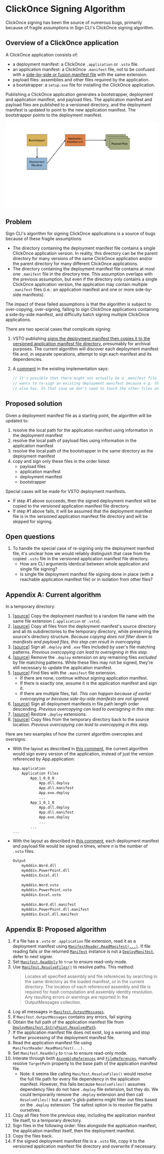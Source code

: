 # ClickOnce Signing Algorithm

ClickOnce signing has been the source of numerous bugs, primarily because of fragile assumptions in Sign CLI's ClickOnce signing algorithm.

## Overview of a ClickOnce application

A ClickOnce application consists of:

* a deployment manifest:  a ClickOnce `.application` or `.vsto` file.
* an application manifest:  a ClickOnce `.manifest` file, not to be confused with a [side-by-side or fusion manifest file](https://learn.microsoft.com/windows/win32/sbscs/application-manifests) with the same extension.
* payload files:  assemblies and other files required by the application.
* a bootstrapper:  a `setup.exe` file for installing the ClickOnce application.

Publishing a ClickOnce application generates a bootstrapper, deployment and application manifest, and payload files.  The application manifest and payload files are published to a versioned directory, and the deployment manifest is updated to point to the new application manifest.  The bootstrapper points to the deployment manifest.

![ClickOnce file relationships](images/file-relationships.gif)

## Problem

Sign CLI's algorithm for signing ClickOnce applications is a source of bugs because of these fragile assumptions:

- The directory containing the deployment manifest file contains a single ClickOnce application version.  In reality, this directory can be the parent directory for many versions of the same ClickOnce application and/or the parent directory for many different ClickOnce applications.
- The directory containing the deployment manifest file contains at most one `.manifest` file in the directory tree.  This assumption overlaps with the previous assumption, but even if the directory only contains a single ClickOnce application version, the application may contain multiple `.manifest` files (i.e.:  an application manifest and one or more side-by-side manifests).

The impact of these failed assumptions is that the algorithm is subject to over-copying, over-signing, failing to sign ClickOnce applications containing a side-by-side manifest, and difficulty batch signing multiple ClickOnce applications.

There are two special cases that complicate signing:

1. VSTO publishing [signs the deployment manifest then copies it to the versioned application manifest file directory](https://devdiv.visualstudio.com/DevDiv/_git/VS?path=/src/ConfigData/BuildTargets/Microsoft.VisualStudio.Tools.Office.targets&version=GCba009548f0f1014f78b861e34bf4ef2700a28d25&line=473&lineEnd=483&lineStartColumn=9&lineEndColumn=11&lineStyle=plain&_a=contents), presumably for archival purposes.  The current algorithm will discover each deployment manifest file and, in separate operations, attempt to sign each manifest and its dependencies.
1. A [comment](https://github.com/dotnet/sign/blob/e268c46059ae415749de057a14c8919c6f063049/src/Sign.Core/DataFormatSigners/ClickOnceSigner.cs#L88-L90) in the existing implementation says:

    ```C#
    // It's possible that there might not actually be a .manifest file or any data files if the user just
    // wants to re-sign an existing deployment manifest because e.g. the update URL has changed but nothing
    // else has. In that case we don't need to touch the other files and we can just sign the deployment manifest.
    ```

## Proposed solution

Given a deployment manifest file as a starting point, the algorithm will be updated to:

1. resolve the local path for the application manifest using information in the deployment manifest
1. resolve the local path of payload files using information in the application manifest
1. resolve the local path of the bootstrapper in the same directory as the deployment manifest
1. copy and sign only these files in the order listed:
   - payload files
   - application manifest
   - deployment manifest
   - bootstrapper

Special cases will be made for VSTO deployment manifests.

- If step \#1 above succeeds, then the signed deployment manifest will be copied to the versioned application manifest file directory.
- If step \#1 above fails, it will be assumed that the deployment manifest file is in the versioned application manifest file directory and will be skipped for signing.

## Open questions

1. To handle the special case of re-signing only the deployment manifest file, it's unclear how we would reliably distinguish that case from the copied `.vsto` file in the versioned application manifest file directory.
   * How are CLI arguments identical between whole application and single file signing?
   * Is single file deployment manifest file signing done in place (with a reachable application manifest file) or in isolation from other files?

## Appendix A:  Current algorithm

In a temporary directory:

1. [[source](https://github.com/dotnet/sign/blob/e268c46059ae415749de057a14c8919c6f063049/src/Sign.Core/Signer.cs#L135-L147)]  Copy the deployment manifest to a random file name with the same file extension (`.application` or `.vsto`).
1. [[source](https://github.com/dotnet/sign/blob/e268c46059ae415749de057a14c8919c6f063049/src/Sign.Core/DataFormatSigners/ClickOnceSigner.cs#L261-L274)]  Copy all files from the deployment manifest's source directory and all its subdirectories to the temporary directory, while preserving the source's directory structure. _Because copying does not filter down to manifests and payload files, this step can result in overcopying._
1. [[source](https://github.com/dotnet/sign/blob/e268c46059ae415749de057a14c8919c6f063049/src/Sign.Core/DataFormatSigners/ClickOnceSigner.cs#L97-L113)]  Sign all `.deploy` and `.exe` files included by user's file matching patterns. _Previous overcopying can lead to oversigning in this step._
1. [[source](https://github.com/dotnet/sign/blob/e268c46059ae415749de057a14c8919c6f063049/src/Sign.Core/DataFormatSigners/ClickOnceSigner.cs#L115-L123)]  Remove the `.deploy` extension on any remaining files _excluded_ by file matching patterns.  While these files may not be signed, they're still necessary to update the application manifest.
1. [[source](https://github.com/dotnet/sign/blob/e268c46059ae415749de057a14c8919c6f063049/src/Sign.Core/DataFormatSigners/ClickOnceSigner.cs#L130-L139)]  Find files with the `.manifest` file extension.
   * If there are none, continue without signing application manifest.
   * If there is exactly one, assume it is the application manifest and sign it.
   * If there are multiple files, fail.  _This can happen because of earlier overcopying or because side-by-side manifests are not ignored._
1. [[source](https://github.com/dotnet/sign/blob/e268c46059ae415749de057a14c8919c6f063049/src/Sign.Core/DataFormatSigners/ClickOnceSigner.cs#L155-L183)]  Sign all deployment manifests in file path length order descending.  _Previous overcopying can lead to oversigning in this step._
1. [[source](https://github.com/dotnet/sign/blob/e268c46059ae415749de057a14c8919c6f063049/src/Sign.Core/DataFormatSigners/ClickOnceSigner.cs#L155-L183)]  Restore `.deploy` extensions.
1. [[source](https://github.com/dotnet/sign/blob/e268c46059ae415749de057a14c8919c6f063049/src/Sign.Core/DataFormatSigners/ClickOnceSigner.cs#L186-L189)]  Copy files from the temporary directory back to the source location.  _Previous overcopying can lead to overcopying in this step._

Here are two examples of how the current algorithm overcopies and oversigns.

* With the layout as described in [this comment](https://github.com/dotnet/sign/issues/681#issuecomment-2426793329), the current algorithm would sign every version of the application, instead of just the version referenced by App.application:

  ```
  App.application
      Application Files
          App_1_0_0_0
              App.dll.deploy
              App.dll.manifest
              App.exe.deploy
              ...
          App_1_0_1_0
              App.dll.deploy
              App.dll.manifest
              App.exe.deploy
              ...
          ...
  ...
  ```

* With the layout as described in [this comment](https://github.com/dotnet/sign/issues/681#issuecomment-2425548289), each deployment manifest and payload file would be signed _n_ times, where _n_ is the number of `.vsto` files.

  ```
  Output
      myAddin.Word.dll
      myAddin.PowerPoint.dll
      myAddin.Excel.dll

      myAddin.Word.vsto
      myAddin.PowerPoint.vsto
      myAddin.Excel.vsto

      myAddin.Word.dll.manifest
      myAddin.PowerPoint.dll.manifest
      myAddin.Excel.dll.manifest
  ```

## Appendix B:  Proposed algorithm

1. If a file has a `.vsto` or `.application` file extension, read it as a deployment manifest using [`ManifestReader.ReadManifest(...)`](https://learn.microsoft.com/dotnet/api/microsoft.build.tasks.deployment.manifestutilities.manifestreader.readmanifest?view=msbuild-17-netcore#microsoft-build-tasks-deployment-manifestutilities-manifestreader-readmanifest(system-io-stream-system-boolean)).  If file reading fails or the returned [`Manifest`](https://learn.microsoft.com/dotnet/api/microsoft.build.tasks.deployment.manifestutilities.manifest?view=msbuild-17-netcore) instance is not a [`DeployManifest`](https://learn.microsoft.com/dotnet/api/microsoft.build.tasks.deployment.manifestutilities.deploymanifest?view=msbuild-17-netcore), defer to next signer.
1. Set [`Manifest.ReadOnly`](https://learn.microsoft.com/dotnet/api/microsoft.build.tasks.deployment.manifestutilities.manifest.readonly?view=msbuild-17-netcore) to `true` to ensure read-only mode.
1. Use [`Manifest.ResolveFiles()`](https://learn.microsoft.com/dotnet/api/microsoft.build.tasks.deployment.manifestutilities.manifest.resolvefiles?view=msbuild-17-netcore#microsoft-build-tasks-deployment-manifestutilities-manifest-resolvefiles) to resolve paths.  This method:
   > Locates all specified assembly and file references by searching in the same directory as the loaded manifest, or in the current directory. The location of each referenced assembly and file is required for hash computation and assembly identity resolution. Any resulting errors or warnings are reported in the OutputMessages collection.
1. Log all messages in [`Manifest.OutputMessages`](https://learn.microsoft.com/dotnet/api/microsoft.build.tasks.deployment.manifestutilities.manifest.outputmessages?view=msbuild-17-netcore).
1. If `Manifest.OutputMessages` contains any errors, fail signing.
1. Obtain the full path of the application manifest file from [`DeployManifest.EntryPoint`](https://learn.microsoft.com/dotnet/api/microsoft.build.tasks.deployment.manifestutilities.deploymanifest.entrypoint?view=msbuild-17-netcore)[`.ResolvedPath`](https://learn.microsoft.com/dotnet/api/microsoft.build.tasks.deployment.manifestutilities.basereference.resolvedpath?view=msbuild-17-netcore#microsoft-build-tasks-deployment-manifestutilities-basereference-resolvedpath).
1. If the application manifest file does not exist, log a warning and stop further processing of the deployment manifest file.
1. Read the application manifest file using `ManifestReader.ReadManifest(...)`.
1. Set `Manifest.ReadOnly` to `true` to ensure read-only mode.
1. Interate through both [`AssemblyReferences`](https://learn.microsoft.com/dotnet/api/microsoft.build.tasks.deployment.manifestutilities.manifest.assemblyreferences?view=msbuild-17-netcore) and [`FileReferences`](https://learn.microsoft.com/dotnet/api/microsoft.build.tasks.deployment.manifestutilities.manifest.filereferences?view=msbuild-17-netcore), manually resolve `TargetPath` property to the base path of the application manifest file.
   * Note:  it seems like calling `Manifest.ResolveFiles()` would resolve the full file path for every file dependency in the application manifest.  However, this fails because `ResolveFiles()` assumes dependency files do not have `.deploy` file extension, but they do.  We could temporarily remove the `.deploy` extension and then call `ResolveFiles()` but a user's glob patterns might filter out files based on the `.deploy` extension.  The safest option is to resolve file paths ourselves.
1. Copy all files from the previous step, including the application manifest file itself, to a temporary directory.
1. Sign files in the following order:  files alongside the application manifest, the application manifest itself, then the deployment manifest.
1. Copy the files back.
1. If the signed deployment manifest file is a `.vsto` file, copy it to the versioned application manifest file directory and overwrite if necessary.

